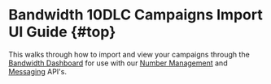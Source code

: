 
# Bandwidth 10DLC Campaigns Import UI Guide {#top}

This walks through how to import and view your campaigns through the [Bandwidth Dashboard](https://dashboard.bandwidth.com) for use with our [Number Management](../../numbers/about.md) and [Messaging](../../messaging/about.md) API's.
